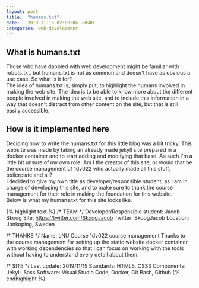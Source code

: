 ```yaml
---
layout: post
title:  "humans.txt"
date:   2019-11-15 02:00:06 -0600
categories: web-development
---
```

## What is humans.txt

Those who have dabbled with web development might be familiar with robots.txt, but humans.txt is not as common and doesn't have as obvious a use case. So what is it for?  
The idea of humans.txt is, simply put, to highlight the humans involved in making the web site. The idea is to be able to know more about the different people involved in making the web site, and to include this information in a way that doesn't distract from other content on the site, but that is still easily accessible.

## How is it implemented here

Deciding how to write the humans.txt for this little blog was a bit tricky. This website was made by taking an already made jekyll site prepared in a docker container and to start adding and modifying that base. As such I'm a little bit unsure of my own role. Am I the creator of this site, or would that be the course management of 1dv022 who actually made all this stuff, boilerplate and all?  
I decided to give my own title as developer/responsible student, as I am in charge of developing this site, and to make sure to thank the course management for their role in making the foundation for this website.  
Below is what my humans.txt for this site looks like.

{% highlight text %}
/* TEAM */
Developer/Responsible student: Jacob Skoog
Site: https://twitter.com/SkoogJacob
Twitter: SkoogJacob
Location: Jonkoping, Sweden

/* THANKS */
Name: LNU Course 1dv022 course management
Thanks to the course management for setting 
up the static website docker container with working dependencies
so that I can focus on working with the tools 
without having to understand every detail about them.

/* SITE */
Last update: 2019/11/15
Standards: HTML5, CSS3
Components: Jekyll, Sass
Software: Visual Studio Code, Docker, Git Bash, Github
{% endhighlight %}
